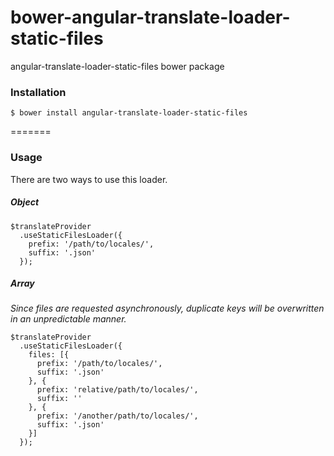 # bower-angular-translate-loader-static-files

angular-translate-loader-static-files bower package

### Installation

````
$ bower install angular-translate-loader-static-files
````
=======

### Usage

There are two ways to use this loader.

##### Object

    $translateProvider
      .useStaticFilesLoader({
        prefix: '/path/to/locales/',
        suffix: '.json'
      });

##### Array

*Since files are requested asynchronously, duplicate keys will be overwritten in an unpredictable manner.*

    $translateProvider
      .useStaticFilesLoader({
        files: [{
          prefix: '/path/to/locales/',
          suffix: '.json'
        }, {
          prefix: 'relative/path/to/locales/',
          suffix: ''
        }, {
          prefix: '/another/path/to/locales/',
          suffix: '.json'
        }]
      });
